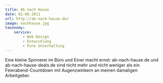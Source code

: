 ```yaml
---
title: Ab nach Hause
date: 01-08-2011
url: http://ab-nach-hause.de/
image: nachhause.jpg
taxonomy:
    service:
        - Web Design
        - Entwicklung
        - Pure Unterhaltung
---
```

Eine kleine Spinnerei im Büro und Einer macht ernst: ab-nach-hause.de und ab-nach-hause-deals.de sind nicht mehr und nicht weniger als ein Feierabend-Countdown mit Augenzwinkern an meinen damaligen Arbeitgeber.